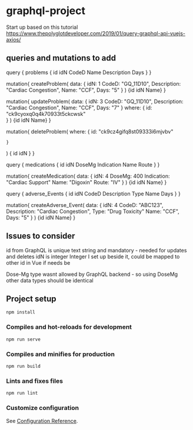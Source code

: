 # graphql-project
Start up based on this tutorial
https://www.thepolyglotdeveloper.com/2019/01/query-graphql-api-vuejs-axios/

## queries and mutations to add
query 
{
  problems {
    id
    idN
    CodeD
    Name
    Description
    Days
  }
}

mutation{
  createProblem(
    data: {
    idN: 1
    CodeD: "GQ_11D10",
    Description: "Cardiac Congestion",
    Name: "CCF",
    Days: "5"
  }
  )
  {id
   idN
   Name}
}

mutation{
  updateProblem(
    data: {
    idN: 3
    CodeD: "GQ_11D10",
    Description: "Cardiac Congestion",
    Name: "CCF",
    Days: "7"
  }
  where:
  {
     id: "ck9cyoxq0q4k70933t5ckcwsk"    
  }
  )
  {id
   idN
   Name}
}

mutation{
  deleteProblem(
    where: {
        id: "ck9cz4gifq8st09333i6mjvbv"
  
    }
  )
  {
     id
  idN
   }
}

query    {
  medications {
    id
    idN
    DoseMg
    Indication
    Name
    Route
  }
}

mutation{
  createMedication(
    data: {
    idN: 4
    DoseMg: 400
    Indication: "Cardiac Support"
    Name: "Digoxin"
    Route: "IV"
  }
  )
  {id
   idN
   Name}
}

query  {
  adverse_Events {
    id
    idN
    CodeD
    Description
    Type
    Name
    Days
  }
}

mutation{
  createAdverse_Event(
    data: {
    idN: 4
    CodeD: "ABC123",
    Description: "Cardiac Congestion",
    Type: "Drug Toxicity"
    Name: "CCF",
    Days: "5"
  }
  )
  {id
   idN
   Name}
}


## Issues to consider

id  from GraphQL is unique text string and mandatory - needed for updates and deletes
idN is integer Integer I set up beside it, could be mapped to other id in Vue if needs be

Dose-Mg type wasnt allowed by GraphQL backend - so using DoseMg
other data types should be identical

## Project setup
```
npm install
```

### Compiles and hot-reloads for development
```
npm run serve
```

### Compiles and minifies for production
```
npm run build
```

### Lints and fixes files
```
npm run lint
```

### Customize configuration
See [Configuration Reference](https://cli.vuejs.org/config/).
